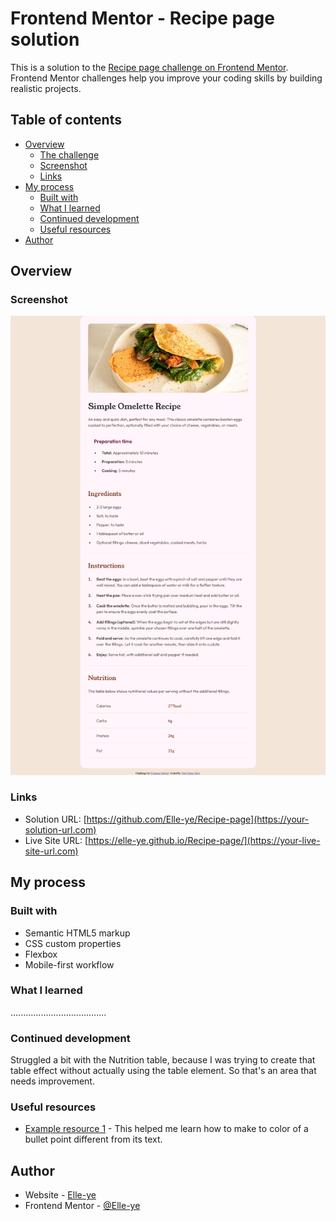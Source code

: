 # Frontend Mentor - Recipe page solution

This is a solution to the [Recipe page challenge on Frontend Mentor](https://www.frontendmentor.io/challenges/recipe-page-KiTsR8QQKm). Frontend Mentor challenges help you improve your coding skills by building realistic projects. 

## Table of contents

- [Overview](#overview)
  - [The challenge](#the-challenge)
  - [Screenshot](#screenshot)
  - [Links](#links)
- [My process](#my-process)
  - [Built with](#built-with)
  - [What I learned](#what-i-learned)
  - [Continued development](#continued-development)
  - [Useful resources](#useful-resources)
- [Author](#author)

## Overview

### Screenshot

![](/Screenshot2%20-%20Recipe%20page.png)

### Links

- Solution URL: [https://github.com/Elle-ye/Recipe-page](https://your-solution-url.com)
- Live Site URL: [https://elle-ye.github.io/Recipe-page/](https://your-live-site-url.com)

## My process

### Built with

- Semantic HTML5 markup
- CSS custom properties
- Flexbox
- Mobile-first workflow

### What I learned

......................................

### Continued development

Struggled a bit with the Nutrition table, because I was trying to create that table effect without actually using the table element. So that's an area that needs improvement.

### Useful resources

- [Example resource 1](https://stackoverflow.com/questions/5306640/how-to-set-bullet-colors-in-ul-li-html-lists-via-css-without-using-any-images-or) - This helped me learn how to make to color of a bullet point different from its text.

## Author

- Website - [Elle-ye](https://www.your-site.com)
- Frontend Mentor - [@Elle-ye](https://www.frontendmentor.io/profile/Elle-ye)